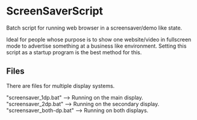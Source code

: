 # ScreenSaverScript
Batch script for running web browser in a screensaver/demo like state.

Ideal for people whose purpose is to show one website/video in fullscreen mode to advertise something at a business like environment. Setting this script as a startup program is the best method for this.

## Files
There are files for multiple display systems.

"screensaver_1dp.bat" --> Running on the main display.  
"screensaver_2dp.bat" --> Running on the secondary display.  
"screensaver_both-dp.bat" --> Running on both displays.  
